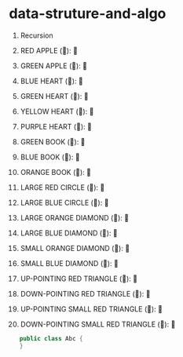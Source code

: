 # data-struture-and-algo

1. Recursion 


1. RED APPLE (&#x1F34E;): 🍎
1. GREEN APPLE (&#x1F34F;): 🍏
1. BLUE HEART (&#x1F499;): 💙
1. GREEN HEART (&#x1F49A;): 💚
1. YELLOW HEART (&#x1F49B;): 💛
1. PURPLE HEART (&#x1F49C;): 💜
1. GREEN BOOK (&#x1F4D7;): 📗
1. BLUE BOOK (&#x1F4D8;): 📘
1. ORANGE BOOK (&#x1F4D9;): 📙
1. LARGE RED CIRCLE (&#x1F534;): 🔴
1. LARGE BLUE CIRCLE (&#x1F535;): 🔵
1. LARGE ORANGE DIAMOND (&#x1F536;): 🔶
1. LARGE BLUE DIAMOND (&#x1F537;): 🔷
1. SMALL ORANGE DIAMOND (&#x1F538;): 🔸
1. SMALL BLUE DIAMOND (&#x1F539;): 🔹
1. UP-POINTING RED TRIANGLE (&#x1F53A;): 🔺
1. DOWN-POINTING RED TRIANGLE (&#x1F53B;): 🔻
1. UP-POINTING SMALL RED TRIANGLE (&#x1F53C;): 🔼
1. DOWN-POINTING SMALL RED TRIANGLE (&#x1F53D;): 🔽

  ```java
     public class Abc {
     } 
  ```
   
